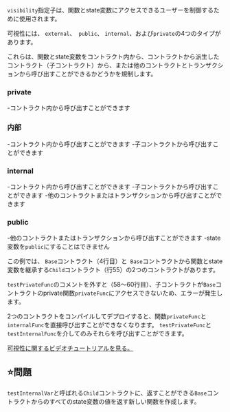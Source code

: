 `visibility`指定子は、関数とstate変数にアクセスできるユーザーを制御するために使用されます。

可視性には、 `external`、` public`、 `internal`、および`private`の4つのタイプがあります。

これらは、関数とstate変数をコントラクト内から、コントラクトから派生したコントラクト（子コントラクト）から、または他のコントラクトとトランザクションから呼び出すことができるかどうかを規制します。

### private
-コントラクト内から呼び出すことができます

### 内部
-コントラクト内から呼び出すことができます
-子コントラクトから呼び出すことができます

### internal
-コントラクト内から呼び出すことができます
-子コントラクトから呼び出すことができます
-他のコントラクトまたはトランザクションから呼び出すことができます

### public
-他のコントラクトまたはトランザクションから呼び出すことができます
-state変数を`public`にすることはできません

この例では、 `Base`コントラクト（4行目）と` Base`コントラクトから関数とstate変数を継承する`Child`コントラクト（行55）の2つのコントラクトがあります。

`testPrivateFunc`のコメントを外すと（58〜60行目）、子コントラクトが`Base`コントラクトのprivate関数`privateFunc`にアクセスできないため、エラーが発生します。

2つのコントラクトをコンパイルしてデプロイすると、関数`privateFunc`と`internalFunc`を直接呼び出すことができなくなります。 `testPrivateFunc`と`testInternalFunc`を介してのみそれらを呼び出すことができます。

<a href="https://www.youtube.com/watch?v=NBzQVJ6OrrQ" target="_blank">可視性に関するビデオチュートリアルを見る。</a>

## ⭐️問題
`testInternalVar`と呼ばれる`Child`コントラクトに、返すことができる`Base`コントラクトからのすべてのstate変数の値を返す新しい関数を作成します。